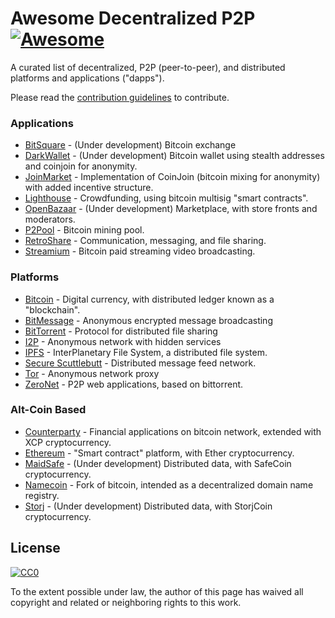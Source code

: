 # Awesome Decentralized P2P [![Awesome](https://cdn.rawgit.com/sindresorhus/awesome/d7305f38d29fed78fa85652e3a63e154dd8e8829/media/badge.svg)](https://github.com/sindresorhus/awesome)

A curated list of decentralized, P2P (peer-to-peer), and distributed platforms and applications ("dapps").

Please read the [contribution guidelines](contributing.md) to contribute.

### Applications

* [BitSquare](https://bitsquare.io/) - (Under development) Bitcoin exchange
* [DarkWallet](https://www.darkwallet.is/) - (Under development) Bitcoin wallet using stealth addresses and coinjoin for anonymity.
* [JoinMarket](https://github.com/JoinMarket-Org/joinmarket) - Implementation of CoinJoin (bitcoin mixing for anonymity) with added incentive structure.
* [Lighthouse](https://www.vinumeris.com/lighthouse) - Crowdfunding, using bitcoin multisig "smart contracts".
* [OpenBazaar](https://openbazaar.org/) - (Under development) Marketplace, with store fronts and moderators.
* [P2Pool](https://github.com/p2pool/p2pool) - Bitcoin mining pool.
* [RetroShare](http://retroshare.sourceforge.net/) - Communication, messaging, and file sharing.
* [Streamium](https://streamium.io/) - Bitcoin paid streaming video broadcasting.

### Platforms

* [Bitcoin](https://en.wikipedia.org/wiki/Bitcoin) - Digital currency, with distributed ledger known as a "blockchain".
* [BitMessage](https://en.wikipedia.org/wiki/Bitmessage) - Anonymous encrypted message broadcasting
* [BitTorrent](https://en.wikipedia.org/wiki/BitTorrent) - Protocol for distributed file sharing
* [I2P](https://geti2p.net/) - Anonymous network with hidden services
* [IPFS](https://ipfs.io/) - InterPlanetary File System, a distributed file system.
* [Secure Scuttlebutt](https://github.com/ssbc/docs) - Distributed message feed network.
* [Tor](https://www.torproject.org/) - Anonymous network proxy
* [ZeroNet](https://zeronet.io/) - P2P web applications, based on bittorrent.

### Alt-Coin Based

* [Counterparty](http://counterparty.io/) - Financial applications on bitcoin network, extended with XCP cryptocurrency.
* [Ethereum](https://www.ethereum.org/) - "Smart contract" platform, with Ether cryptocurrency.
* [MaidSafe](http://maidsafe.net) - (Under development) Distributed data, with SafeCoin cryptocurrency.
* [Namecoin](https://en.wikipedia.org/wiki/Namecoin) - Fork of bitcoin, intended as a decentralized domain name registry.
* [Storj](http://storj.io/) - (Under development) Distributed data, with StorjCoin cryptocurrency.

## License

[![CC0](https://i.creativecommons.org/p/zero/1.0/88x31.png)](https://creativecommons.org/publicdomain/zero/1.0/)

To the extent possible under law, the author of this page has waived all copyright and related or neighboring rights to this work.
